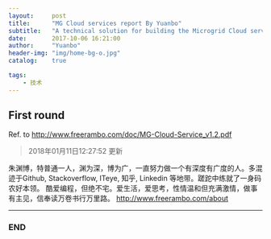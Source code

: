 ```yaml
---
layout:     post
title:      "MG Cloud services report By Yuanbo"
subtitle:   "A technical solution for building the Microgrid Cloud services "
date:       2017-10-06 16:21:00
author:     "Yuanbo"
header-img: "img/home-bg-o.jpg"
catalog:    true

tags:
    - 技术
---
```



## First round

Ref. to <http://www.freerambo.com/doc/MG-Cloud-Service_v1.2.pdf>

> 2018年01月11日12:27:52 更新

朱渊博，特普通一人，渊为深，博为广，一直努力做一个有深度有广度的人。多混迹于Github, Stackoverflow, ITeye, 知乎, Linkedin 等地带。蹉跎中练就了一身码农好本领。 酷爱编程，但绝不宅。爱生活，爱思考，性情温和但充满激情，做事有主见，信奉读万卷书行万里路。
<http://www.freerambo.com/about>

---

### END

